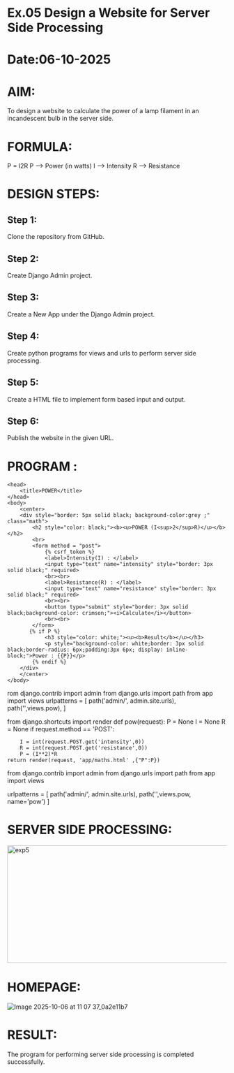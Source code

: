 # Ex.05 Design a Website for Server Side Processing
# Date:06-10-2025
# AIM:
To design a website to calculate the power of a lamp filament in an incandescent bulb in the server side.

# FORMULA:
P = I2R
P --> Power (in watts)
 I --> Intensity
 R --> Resistance

# DESIGN STEPS:
## Step 1:
Clone the repository from GitHub.

## Step 2:
Create Django Admin project.

## Step 3:
Create a New App under the Django Admin project.

## Step 4:
Create python programs for views and urls to perform server side processing.

## Step 5:
Create a HTML file to implement form based input and output.

## Step 6:
Publish the website in the given URL.

# PROGRAM :<html>
    <head>
        <title>POWER</title>
    </head>
    <body>
        <center>
        <div style="border: 5px solid black; background-color:grey ;" class="math">
            <h2 style="color: black;"><b><u>POWER (I<sup>2</sup>R)</u></b></h2>
            <br>
            <form method = "post">
                {% csrf_token %}
                <label>Intensity(I) : </label>
                <input type="text" name="intensity" style="border: 3px solid black;" required>
                <br><br>
                <label>Resistance(R) : </label>
                <input type="text" name="resistance" style="border: 3px solid black;" required>
                <br><br>
                <button type="submit" style="border: 3px solid black;background-color: crimson;"><i>Calculate</i></button>
                <br><br>
            </form>
           {% if P %}
                <h3 style="color: white;"><u><b>Result</b></u></h3>
                <p style="background-color: white;border: 3px solid black;border-radius: 6px;padding:3px 6px; display: inline-block;">Power : {{P}}</p>
            {% endif %}
        </div>
        </center>
    </body>
 </html>
rom django.contrib import admin
from django.urls import path
from app import views
urlpatterns = [
    path('admin/', admin.site.urls),
    path('',views.pow),
]

from django.shortcuts import render
def pow(request):
    P = None
    I = None
    R = None
    if request.method == 'POST':
         
        I = int(request.POST.get('intensity',0))
        R = int(request.POST.get('resistance',0))
        P = (I**2)*R
    return render(request, 'app/maths.html' ,{"P":P})

from django.contrib import admin
from django.urls import path
from app import views

urlpatterns = [
    path('admin/', admin.site.urls),
    path('',views.pow, name='pow')
]



# SERVER SIDE PROCESSING:
<img width="915" height="269" alt="exp5" src="https://github.com/user-attachments/assets/08b78f44-ef07-4e92-9ce6-7c5ac3115e42" />

# HOMEPAGE:
![Image 2025-10-06 at 11 07 37_0a2e11b7](https://github.com/user-attachments/assets/020707d5-0d9b-4043-825e-d376a00a1d45)

# RESULT:
The program for performing server side processing is completed successfully.
